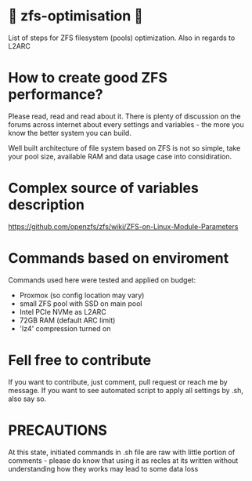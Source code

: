 # :rocket: zfs-optimisation :rocket:
List of steps for ZFS filesystem (pools) optimization. Also in regards to L2ARC

# How to create good ZFS performance?
Please read, read and read about it. There is plenty of discussion on the forums across internet about every settings and variables - the more you know the better system you can build.

Well built architecture of file system based on ZFS is not so simple, take your pool size, available RAM and data usage case into considiration.

# Complex source of variables description
https://github.com/openzfs/zfs/wiki/ZFS-on-Linux-Module-Parameters

# Commands based on enviroment
Commands used here were tested and applied on budget:
- Proxmox (so config location may vary)
- small ZFS pool with SSD on main pool
- Intel PCIe NVMe as L2ARC
- 72GB RAM (default ARC limit)
- 'lz4' compression turned on

# Fell free to contribute
If you want to contribute, just comment, pull request or reach me by message.
If you want to see automated script to apply all settings by .sh, also say so.

# PRECAUTIONS
At this state, initiated commands in .sh file are raw with little portion of comments - please do know that using it as recles at its written without understanding how they works may lead to some data loss

